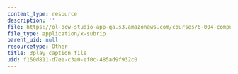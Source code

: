 ```yaml
---
content_type: resource
description: ''
file: https://ol-ocw-studio-app-qa.s3.amazonaws.com/courses/6-004-computation-structures-spring-2017/f150d811d7eec3a0ef0c485ad9f932c0_5mJd--JCwBI.srt
file_type: application/x-subrip
parent_uid: null
resourcetype: Other
title: 3play caption file
uid: f150d811-d7ee-c3a0-ef0c-485ad9f932c0
---
```

